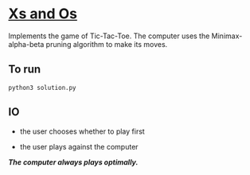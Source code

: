# [Xs and Os](https://www.youtube.com/watch?v=0uLI6BnVh6w&ab_channel=ElleKingVEVO)

Implements the game of Tic-Tac-Toe. The computer uses the Minimax-alpha-beta pruning algorithm to make its moves.

## To run

```
python3 solution.py
```

## IO

- the user chooses whether to play first

- the user plays against the computer

**_The computer always plays optimally._**
